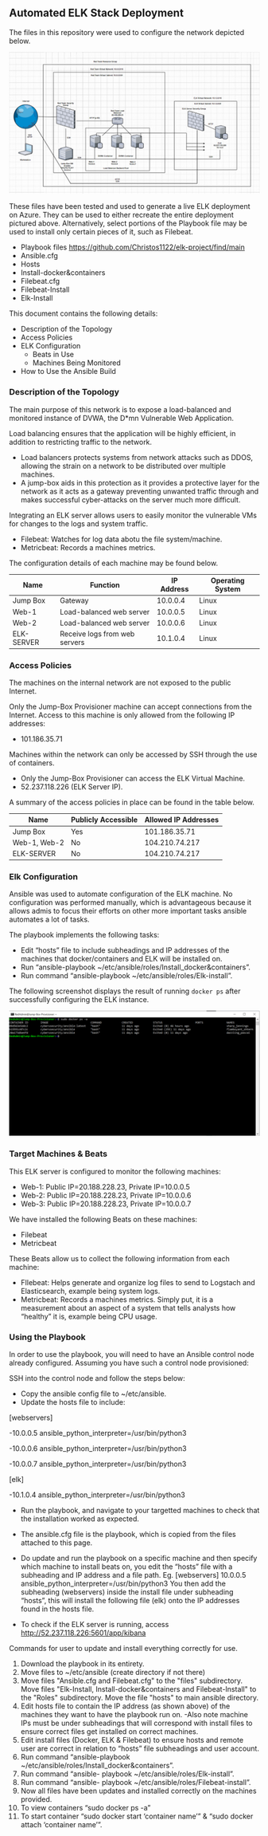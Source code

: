 ## Automated ELK Stack Deployment

The files in this repository were used to configure the network depicted below.

![Link Name](Images/Red_Team_Network.png)

These files have been tested and used to generate a live ELK deployment on Azure. They can be used to either recreate the entire deployment pictured above. Alternatively, select portions of the Playbook file may be used to install only certain pieces of it, such as Filebeat.

  - Playbook files
 https://github.com/Christos1122/elk-project/find/main 
- Ansible.cfg
- Hosts
- Install-docker&containers
- Filebeat.cfg
- Filebeat-Install
- Elk-Install

This document contains the following details:
- Description of the Topology
- Access Policies
- ELK Configuration
  - Beats in Use
  - Machines Being Monitored
- How to Use the Ansible Build


### Description of the Topology

The main purpose of this network is to expose a load-balanced and monitored instance of DVWA, the D*mn Vulnerable Web Application.

Load balancing ensures that the application will be highly efficient, in addition to restricting traffic to the network.
- Load balancers protects systems from network attacks such as DDOS, allowing the strain on a network to be distributed over multiple machines. 
- A jump-box aids in this protection as it provides a protective layer for the network as it acts as a gateway preventing unwanted traffic through and makes successful cyber-attacks on the server much more difficult. 


Integrating an ELK server allows users to easily monitor the vulnerable VMs for changes to the logs and system traffic.
- Filebeat: Watches for log data abotu the file system/machine.
- Metricbeat: Records a machines metrics.

The configuration details of each machine may be found below.

| Name      | Function                      | IP Address | Operating System |
|-----------|-------------------------------|------------|------------------|
| Jump Box  | Gateway                       | 10.0.0.4   | Linux            |
| Web-1     | Load-balanced web server      | 10.0.0.5   | Linux            |
| Web-2     | Load-balanced web server      | 10.0.0.6   | Linux            |
| ELK-SERVER| Receive logs from web servers | 10.1.0.4   | Linux            |

### Access Policies

The machines on the internal network are not exposed to the public Internet. 

Only the Jump-Box Provisioner machine can accept connections from the Internet. Access to this machine is only allowed from the following IP addresses:
- 101.186.35.71

Machines within the network can only be accessed by SSH through the use of containers.
- Only the Jump-Box Provisioner can access the ELK Virtual Machine.
- 52.237.118.226 (ELK Server IP). 

A summary of the access policies in place can be found in the table below.

| Name         | Publicly Accessible | Allowed IP Addresses | 
|--------------|---------------------|----------------------|
| Jump Box     | Yes                 | 101.186.35.71        |
| Web-1, Web-2 |             No      | 104.210.74.217       |
| ELK-SERVER   | No                  | 104.210.74.217       |

### Elk Configuration

Ansible was used to automate configuration of the ELK machine. No configuration was performed manually, which is advantageous because it allows admis to focus their efforts on other more important tasks ansible automates a lot of tasks. 

The playbook implements the following tasks:
- Edit “hosts” file to include subheadings and IP addresses of the machines that docker/containers and ELK will be installed on. 
- Run “ansible-playbook ~/etc/ansible/roles/Install_docker&containers”.
- Run command “ansible-playbook ~/etc/ansible/roles/Elk-install”.


The following screenshot displays the result of running `docker ps` after successfully configuring the ELK instance.

![TODO: Update the path with the name of your screenshot of docker ps output](Images/Docker_ps_-a.png)

### Target Machines & Beats
This ELK server is configured to monitor the following machines:
- Web-1: Public IP=20.188.228.23, Private IP=10.0.0.5
- Web-2: Public IP=20.188.228.23, Private IP=10.0.0.6
- Web-3: Public IP=20.188.228.23, Private IP=10.0.0.7


We have installed the following Beats on these machines:
- Filebeat
- Metricbeat

These Beats allow us to collect the following information from each machine:
- FIlebeat: Helps generate and organize log files to send to Logstach and Elasticsearch, example being system logs. 
- Metricbeat: Records a machines metrics. Simply put, it is a measurement about an aspect of a system that tells analysts how “healthy” it is, example being CPU usage. 


### Using the Playbook
In order to use the playbook, you will need to have an Ansible control node already configured. Assuming you have such a control node provisioned: 

SSH into the control node and follow the steps below:
- Copy the ansible config file to ~/etc/ansible.
- Update the hosts file to include:

[webservers]

-10.0.0.5 ansible_python_interpreter=/usr/bin/python3

-10.0.0.6 ansible_python_interpreter=/usr/bin/python3

-10.0.0.7 ansible_python_interpreter=/usr/bin/python3

[elk]

-10.1.0.4 ansible_python_interpreter=/usr/bin/python3

- Run the playbook, and navigate to your targetted machines to check that the installation worked as expected.

- The ansible.cfg file is the playbook, which is copied from the files attached to this page. 
- Do update and run the playbook on a specific machine and then specify which machine to install beats on, you edit the “hosts” file with a subheading and IP address and a file path. Eg. 
[webservers]
10.0.0.5 ansible_python_interpreter=/usr/bin/python3
You then add the subheading (webservers) inside the install file under subheading “hosts”, this will install the following file (elk) onto the IP addresses found in the hosts file. 

- To check if the ELK server is running, access http://52.237.118.226:5601/app/kibana 

Commands for user to update and install everything correctly for use.
1.	Download the playbook in its entirety. 
2.	Move files to ~/etc/ansible (create directory if not there)
3.	Move files "Ansible.cfg and Filebeat.cfg" to the "files" subdirectory. Move files "Elk-Install, Install-docker&containers and Filebeat-Install" to the "Roles" subdirectory. Move the file "hosts" to main ansible directory. 
4.	Edit hosts file to contain the IP address (as shown above) of the machines they want to have the playbook run on. -Also note machine IPs must be under subheadings that will correspond with install files to ensure correct files get installed on correct machines.
5.	Edit install files (Docker, ELK & Filebeat) to ensure hosts and remote user are correct in relation to “hosts” file subheadings and user account. 
6.	Run command “ansible-playbook ~/etc/ansible/roles/Install_docker&containers”.
7.	Run command “ansible- playbook ~/etc/ansible/roles/Elk-install”.
8.	Run command “ansible- playbook ~/etc/ansible/roles/Filebeat-install”.
9.	Now all files have been updates and installed correctly on the machines provided.
10.	To view containers “sudo docker ps -a” 
11.	To start container “sudo docker start ‘container name’” & “sudo docker attach ‘container name’”. 
